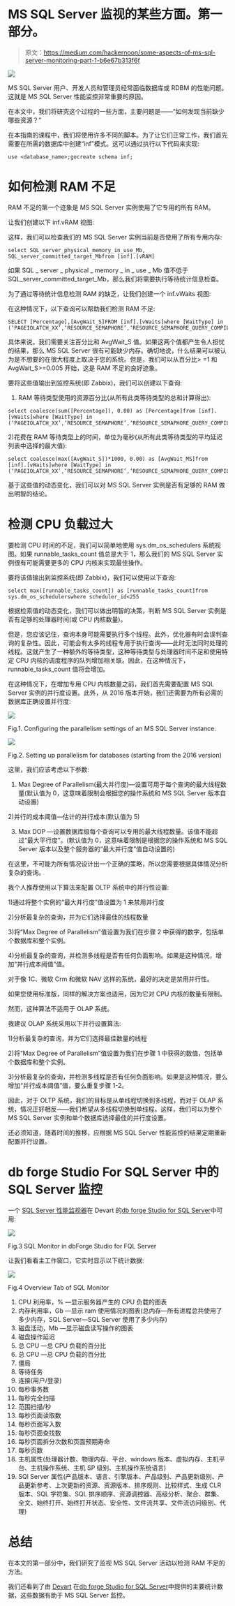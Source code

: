 # MS SQL Server 监视的某些方面。第一部分。

> 原文：<https://medium.com/hackernoon/some-aspects-of-ms-sql-server-monitoring-part-1-b6e67b313f6f>

![](img/e3ab3f7d34e4c66d8380529a2f9b84c7.png)

MS SQL Server 用户、开发人员和管理员经常面临数据库或 RDBM 的性能问题。这就是 MS SQL Server 性能监控非常重要的原因。

在本文中，我们将研究这个过程的一些方面，主要问题是——“如何发现当前缺少哪些资源？”

在本指南的课程中，我们将使用许多不同的脚本。为了让它们正常工作，我们首先需要在所需的数据库中创建“inf”模式。这可以通过执行以下代码来实现:

```
use <database_name>;gocreate schema inf;
```

# **如何检测 RAM 不足**

RAM 不足的第一个迹象是 MS SQL Server 实例使用了它专用的所有 RAM。

让我们创建以下 inf.vRAM 视图:

这样，我们可以检查我们的 MS SQL Server 实例当前是否使用了所有专用内存:

```
select SQL_server_physical_memory_in_use_Mb, SQL_server_committed_target_Mbfrom [inf].[vRAM]
```

如果 SQL _ server _ physical _ memory _ in _ use _ Mb 值不低于 SQL_server_committed_target_Mb，那么我们将需要执行等待统计信息检查。

为了通过等待统计信息检测 RAM 的缺乏，让我们创建一个 inf.vWaits 视图:

在这种情况下，以下查询可以帮助我们检测 RAM 不足:

```
SELECT [Percentage],[AvgWait_S]FROM [inf].[vWaits]where [WaitType] in (‘PAGEIOLATCH_XX’,‘RESOURCE_SEMAPHORE’,‘RESOURCE_SEMAPHORE_QUERY_COMPILE’)
```

具体来说，我们需要关注百分比和 AvgWait_S 值。如果这两个值都产生令人担忧的结果，那么 MS SQL Server 很有可能缺少内存。确切地说，什么结果可以被认为是不想要的在很大程度上取决于您的系统。但是，我们可以从百分比> =1 和 AvgWait_S>=0.005 开始，这是 RAM 不足的良好迹象。

要将这些值输出到监控系统(即 Zabbix)，我们可以创建以下查询:

1.  RAM 等待类型使用的资源百分比(从所有此类等待类型的总和计算得出):

```
select coalesce(sum([Percentage]), 0.00) as [Percentage]from [inf].[vWaits]where [WaitType] in (‘PAGEIOLATCH_XX’,‘RESOURCE_SEMAPHORE’,‘RESOURCE_SEMAPHORE_QUERY_COMPILE’)
```

2)花费在 RAM 等待类型上的时间，单位为毫秒(从所有此类等待类型的平均延迟列表中选择的最大值):

```
select coalesce(max([AvgWait_S])*1000, 0.00) as [AvgWait_MS]from [inf].[vWaits]where [WaitType] in (‘PAGEIOLATCH_XX’,‘RESOURCE_SEMAPHORE’,‘RESOURCE_SEMAPHORE_QUERY_COMPILE’)
```

基于这些值的动态变化，我们可以对 MS SQL Server 实例是否有足够的 RAM 做出明智的结论。

# **检测 CPU 负载过大**

要检测 CPU 时间的不足，我们可以简单地使用 sys.dm_os_schedulers 系统视图。如果 runnable_tasks_count 值总是大于 1，那么我们的 MS SQL Server 实例很有可能需要更多的 CPU 内核来实现最佳操作。

要将该值输出到监控系统(即 Zabbix)，我们可以使用以下查询:

```
select max([runnable_tasks_count]) as [runnable_tasks_count]from sys.dm_os_schedulerswhere scheduler_id<255
```

根据检索值的动态变化，我们可以做出明智的决策，判断 MS SQL Server 实例是否有足够的处理器时间(或 CPU 内核数量)。

但是，您应该记住，查询本身可能需要执行多个线程。此外，优化器有时会误判查询的复杂性。因此，可能会有太多的线程专用于执行查询——此时无法同时处理的线程。这就产生了一种额外的等待类型，这种等待类型与处理器时间不足和使用特定 CPU 内核的调度程序的队列增加相关联。因此，在这种情况下，runnable_tasks_count 值将会增加。

在这种情况下，在增加专用 CPU 内核数量之前，我们首先需要配置 MS SQL Server 实例的并行度设置。此外，从 2016 版本开始，我们还需要为所有必需的数据库正确设置并行度:

![](img/1e132cf20b13af551c4e4412c8ab0d4d.png)

Fig.1\. Configuring the parallelism settings of an MS SQL Server instance.

![](img/c43f67dfb0051a88946324685917d1fc.png)

Fig.2\. Setting up parallelism for databases (starting from the 2016 version)

这里，我们应该考虑以下参数:

1) Max Degree of Parallelism(最大并行度)—设置可用于每个查询的最大线程数量(默认值为 0，这意味着限制会根据您的操作系统和 MS SQL Server 版本自动设置)

2)并行的成本阈值—估计的并行成本(默认值为 5)

3) Max DOP —设置数据库级每个查询可以专用的最大线程数量。该值不能超过“最大平行度”。(默认值为 0，这意味着限制是根据您的操作系统和 MS SQL Server 版本以及整个服务器的“最大并行度”值自动设置的)

在这里，不可能为所有情况设计出一个正确的策略，所以您需要根据具体情况分析复杂的查询。

我个人推荐使用以下算法来配置 OLTP 系统中的并行性设置:

1)通过将整个实例的“最大并行度”值设置为 1 来禁用并行度

2)分析最复杂的查询，并为它们选择最佳的线程数量

3)将“Max Degree of Parallelism”值设置为我们在步骤 2 中获得的数字，包括单个数据库和整个实例。

4)分析最复杂的查询，并检测多线程是否有任何负面影响。如果是这种情况，增加“并行成本阈值”值。

对于像 1C、微软 Crm 和微软 NAV 这样的系统，最好的决定是禁用并行性。

如果您使用标准版，同样的解决方案也适用，因为它对 CPU 内核的数量有限制。

然而，这种算法不适用于 OLAP 系统。

我建议 OLAP 系统采用以下并行设置算法:

1)分析最复杂的查询，并为它们选择最佳数量的线程

2)将“Max Degree of Parallelism”值设置为我们在步骤 1 中获得的数值，包括单个数据库和整个实例。

3)分析最复杂的查询，并检测多线程是否有任何负面影响。如果是这种情况，要么增加“并行成本阈值”值，要么重复步骤 1-2。

因此，对于 OLTP 系统，我们的目标是从单线程切换到多线程，而对于 OLAP 系统，情况正好相反——我们希望从多线程切换到单线程。这样，我们可以为整个 MS SQL Server 实例和单个数据库选择最佳的并行度设置。

还必须知道，随着时间的推移，应根据 MS SQL Server 性能监控的结果定期重新配置并行设置。

# **db forge Studio For SQL Server 中的 SQL Server 监控**

一个 [SQL Server 性能监视器](https://www.devart.com/dbforge/sql/studio/monitor.html)在 Devart 的[db forge Studio for SQL Server](https://www.devart.com/dbforge/sql/studio/)中可用:

![](img/9b95c2d55fb18bc815cba43df17cd103.png)

Fig.3 SQL Monitor in dbForge Studio for FQL Server

让我们看看主工作窗口，它实时显示以下统计数据:

![](img/23b5269018478994981832a74b1bf536.png)

Fig.4 Overview Tab of SQL Monitor

1.  CPU 利用率，% —显示服务器产生的 CPU 负载的图表
2.  内存利用率，Gb —显示 ram 使用情况的图表(总内存—所有进程总共使用了多少内存，SQL Server—SQL Server 使用了多少内存)
3.  磁盘活动，Mb —显示磁盘读写操作的图表
4.  磁盘操作延迟
5.  总 CPU —总 CPU 负载的百分比
6.  总 CPU —总 CPU 负载的百分比
7.  僵局
8.  等待任务
9.  连接(用户/登录)
10.  每秒事务数
11.  每秒完全扫描
12.  范围扫描/秒
13.  每秒页面读取数
14.  每秒页面写入数
15.  每秒页面查找数
16.  每秒页面拆分次数和页面预期寿命
17.  每秒页数
18.  主机属性(处理器计数、物理内存、平台、windows 版本、虚拟内存、主机平台、主机操作系统、主机 SP 级别、主机操作系统语言)
19.  SQl Server 属性(产品版本、语言、引擎版本、产品级别、产品更新级别、产品更新参考、上次更新的资源、资源版本、排序规则、比较样式、生成 CLR 版本、SQL 字符集、SQL 排序顺序、资源调控器、高级分析、聚合、群集、全文、始终打开、始终打开状态、安全性、文件流共享、文件流访问级别、代理)

# **总结**

在本文的第一部分中，我们研究了监视 MS SQL Server 活动以检测 RAM 不足的方法。

我们还看到了由 [Devart](https://www.devart.com/) 在[db forge Studio for SQL Server](https://www.devart.com/dbforge/sql/studio/)中提供的主要统计数据，这些数据有助于 MS SQL Server 监控。